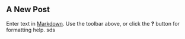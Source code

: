 ## A New Post

Enter text in [Markdown](http://daringfireball.net/projects/markdown/). Use the toolbar above, or click the **?** button for formatting help.
sds
